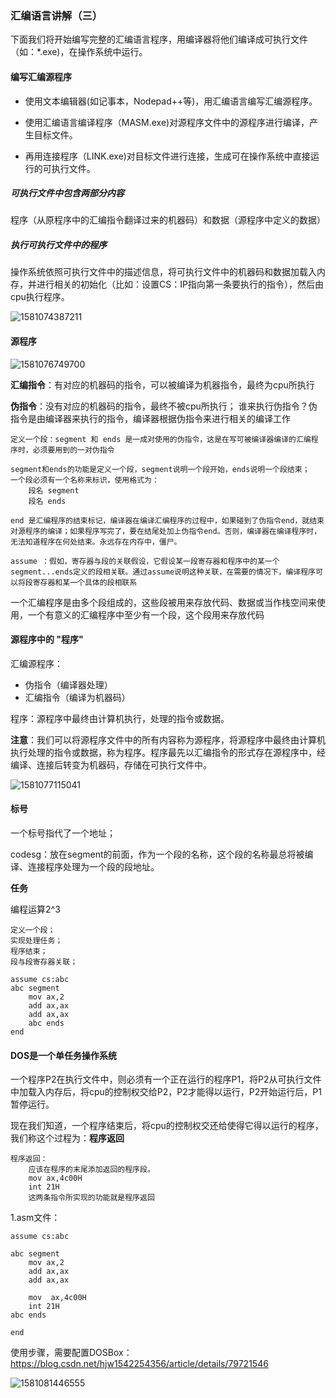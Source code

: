 ### 汇编语言讲解（三）



下面我们将开始编写完整的汇编语言程序，用编译器将他们编译成可执行文件（如：*.exe)，在操作系统中运行。

#### 编写汇编源程序

- 使用文本编辑器(如记事本，Nodepad++等)，用汇编语言编写汇编源程序。

- 使用汇编语言编译程序（MASM.exe)对源程序文件中的源程序进行编译，产生目标文件。
- 再用连接程序（LINK.exe)对目标文件进行连接，生成可在操作系统中直接运行的可执行文件。



##### 可执行文件中包含两部分内容

程序（从原程序中的汇编指令翻译过来的机器码）和数据（源程序中定义的数据） 



##### 执行可执行文件中的程序

操作系统依照可执行文件中的描述信息，将可执行文件中的机器码和数据加载入内存，并进行相关的初始化（比如：设置CS：IP指向第一条要执行的指令），然后由cpu执行程序。

![1581074387211](C:\Users\Administrator\AppData\Roaming\Typora\typora-user-images\1581074387211.png)



#### 源程序

![1581076749700](C:\Users\Administrator\AppData\Roaming\Typora\typora-user-images\1581076749700.png)

**汇编指令**：有对应的机器码的指令，可以被编译为机器指令，最终为cpu所执行

**伪指令**：没有对应的机器码的指令，最终不被cpu所执行； 谁来执行伪指令？伪指令是由编译器来执行的指令，编译器根据伪指令来进行相关的编译工作

```
定义一个段：segment 和 ends 是一成对使用的伪指令，这是在写可被编译器编译的汇编程序时，必须要用到的一对伪指令

segment和ends的功能是定义一个段，segment说明一个段开始，ends说明一个段结束；
一个段必须有一个名称来标识，使用格式为：
	段名 segment
	段名 ends
	
end 是汇编程序的结束标记，编译器在编译汇编程序的过程中，如果碰到了伪指令end，就结束对源程序的编译；如果程序写完了，要在结尾处加上伪指令end。否则，编译器在编译程序时，无法知道程序在何处结束。永远存在内存中，僵尸。

assume ：假如，寄存器与段的关联假设，它假设某一段寄存器和程序中的某一个segment...ends定义的段相关联。通过assume说明这种关联，在需要的情况下，编译程序可以将段寄存器和某一个具体的段相联系
```

一个汇编程序是由多个段组成的，这些段被用来存放代码、数据或当作栈空间来使用，一个有意义的汇编程序中至少有一个段，这个段用来存放代码

#### 源程序中的 "程序"

汇编源程序：

- 伪指令（编译器处理）
- 汇编指令（编译为机器码）

程序：源程序中最终由计算机执行，处理的指令或数据。

**注意**：我们可以将源程序文件中的所有内容称为源程序，将源程序中最终由计算机执行处理的指令或数据，称为程序。程序最先以汇编指令的形式存在源程序中，经编译、连接后转变为机器码，存储在可执行文件中。

![1581077115041](C:\Users\Administrator\AppData\Roaming\Typora\typora-user-images\1581077115041.png)



#### 标号

一个标号指代了一个地址；

codesg：放在segment的前面，作为一个段的名称，这个段的名称最总将被编译、连接程序处理为一个段的段地址。



**任务**

编程运算2^3

```
定义一个段；
实现处理任务；
程序结束；
段与段寄存器关联；

assume cs:abc
abc segment
	mov ax,2
	add ax,ax
	add ax,ax
	abc ends
end
```



#### DOS是一个单任务操作系统

​	一个程序P2在执行文件中，则必须有一个正在运行的程序P1，将P2从可执行文件中加载入内存后，将cpu的控制权交给P2，P2才能得以运行，P2开始运行后，P1暂停运行。

现在我们知道，一个程序结束后，将cpu的控制权交还给使得它得以运行的程序，我们称这个过程为：**程序返回**

```
程序返回：
	应该在程序的末尾添加返回的程序段。
	mov ax,4c00H
	int 21H
	这两条指令所实现的功能就是程序返回
```

1.asm文件：

```assembly
assume cs:abc

abc segment
    mov ax,2
    add ax,ax
    add ax,ax

    mov  ax,4c00H
    int 21H
abc ends

end

```

使用步骤，需要配置DOSBox：<https://blog.csdn.net/hjw1542254356/article/details/79721546>

![1581081446555](C:\Users\Administrator\AppData\Roaming\Typora\typora-user-images\1581081446555.png)